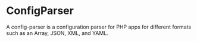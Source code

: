 # ConfigParser
A config-parser is a configuration parser for PHP apps for different formats such as an Array, JSON, XML, and YAML.
